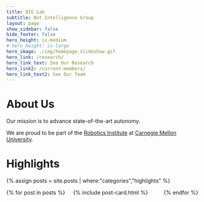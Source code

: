 ```yaml
---
title: BIG Lab
subtitle: Bot Intelligence Group
layout: page
show_sidebar: false
hide_footer: false
hero_height: is-medium
# hero_height: is-large
hero_image: ./img/homepage_slideshow.gif
hero_link: /research/
hero_link_text: See Our Research
hero_link2: /current-members/
hero_link_text2: See Our Team
---
```


# About Us

Our mission is to advance state-of-the-art autonomy.

We are proud to be part of the [Robotics Institute](https://www.ri.cmu.edu/)
at [Carnegie Mellon University](https://www.cmu.edu/).

# Highlights

{% assign posts = site.posts | where:"categories","highlights" %}
<div class="columns is-multiline">
    {% for post in posts %}
    <div class="column is-4-desktop is-6-tablet">
        {% include post-card.html %}
    </div>
    {% endfor %}
</div>
